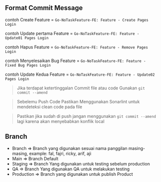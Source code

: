 ## Format Commit Message

contoh Create Feature = `Go-NoTaskFeature-FE: Feature - Create Pages Login`

contoh Update pertama Feature = `Go-NoTaskFeature-FE: Feature - Update01 Pages Login`

contoh Hapus Feature = `Go-NoTaskFeature-FE: Feature - Remove Pages Login`

contoh Menyelesaikan Bug Feature = `Go-NoTaskFeature-FE: Feature - Fixed Bug Pages Login`

contoh Update Kedua Feature = `Go-NoTaskFeature-FE: Feature - Update02 Pages Login`


> Jika terdapat ketertinggalan Commit file atau code Gunakan `git commit --amend`


> Sebelemu Push Code Pastikan Menggunakan Sonarlint untuk mendeteksi clean code pada file


> Pastikan jika sudah di push jangan menggunakan `git commit --amend` lagi karena akan menyebabkan konflik local

## Branch

- Branch => Branch yang digunakan sesuai nama panggilan masing-masing, example: fal, fajri, ricky, arif, aji
- Main => Branch Default
- Staging => Branch Yang digunakan untuk testing sebelum production
- QA => Branch Yang digunakan QA untuk melakukan testing
- Production => Branch yang digunakan untuk publish Product